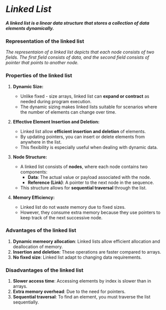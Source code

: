 # _Linked List_

***A linked list is a linear data structure that stores a collection of data elements dynamically.***

### Representation of the linked list
_The representaion of a linked list depicts that each node consists of two fields. The first field consists of data, and the second field consists of pointer that points to another node._

### Properties of the linked list
1. **Dynamic Size:**
     * Unlike fixed - size arrays, linked list can **expand or contract** as needed during program execution.
     * The dynamic sizing makes linked lists suitable for scenarios where the number of elements can change over time.

2. **Effective Element Insertion and Deletion:**
    * Linked list allow **efficient insertion and deletion** of elements.
    * By updating pointers, you can insert or delete elements from anywhere in the list.
    * This flexibility is especially useful when dealing with dynamic data.

3. **Node Structure:**
    * A linked list consists of **nodes**, where each node contains two components:
        * **Data**: The actual value or payload associated with the node.
        * **Reference (Link)**: A pointer to the next node in the sequence.
    * This structure allows for **sequential traversal** through the list.

4. **Memory Efficiency:**
    * Linked list do not waste memory due to fixed sizes.
    * However, they consume extra memory because they use pointers to keep track of the next successive node.

### Advantages of the linked list
1. **Dynamic memeory allocation**: Linked lists allow efficient allocation and deallocation of memory.
2. **Insertion and deletion**: These operations are faster compared to arrays.
3. **No fixed size**: Linked list adapt to changing data requirements.

### Disadvantages of the linked list
1. **Slower access time**: Accessing elements by index is slower than in arrays.
2. **Extra memory overhead**: Due to the need for pointers.
3. **Sequential traversal**: To find an element, you must traverse the list sequentially.

